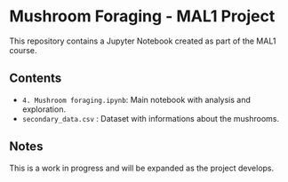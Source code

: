 # Mushroom Foraging - MAL1 Project

This repository contains a Jupyter Notebook created as part of the MAL1 course.

## Contents
- `4. Mushroom foraging.ipynb`: Main notebook with analysis and exploration.
- `secondary_data.csv` : Dataset with informations about the mushrooms.

## Notes
This is a work in progress and will be expanded as the project develops.

